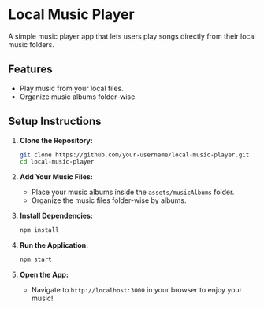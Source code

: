 # Local Music Player

A simple music player app that lets users play songs directly from their local music folders.

## Features
- Play music from your local files.
- Organize music albums folder-wise.

## Setup Instructions

1. **Clone the Repository:**
   ```bash
   git clone https://github.com/your-username/local-music-player.git
   cd local-music-player
   ```

2. **Add Your Music Files:**
   - Place your music albums inside the `assets/musicAlbums` folder.
   - Organize the music files folder-wise by albums.

3. **Install Dependencies:**
   ```bash
   npm install
   ```

4. **Run the Application:**
   ```bash
   npm start
   ```

5. **Open the App:**
   - Navigate to `http://localhost:3000` in your browser to enjoy your music!

